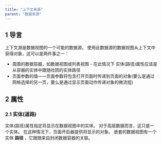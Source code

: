 ```yaml
---
title: "上下文来源"
parent: "数据来源"
---
```


## 1 导言

上下文源是数据视图的一个可能的数据源。 使用此数据源的数据视图从上下文中获得对象，这可以是两件事之一：

* 周围的数据容器，如数据视图或列表视图 - 在此情况下 实体(路径)属性应该是从容器的实体中跟随社团的实体路径
* 页面参数的值——页面参数将包含打开页面时传递到页面的对象(要么是通过网格选择的另一页，要么是通过显示页面动作传递对象的微流程)

## 2 属性

### 2.1 实体(道路)

实体(路径)属性指定将显示在数据视图中的实体。 对于高层数据而言，这只是一个实体。 在这种情况下，页面开启器提供将显示的对象。 嵌套的数据视图有一个实体 **路径** ，它跟随来自封闭数据容器的关联。
